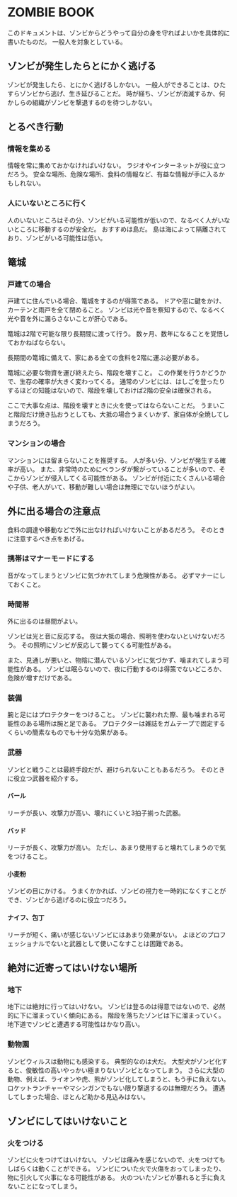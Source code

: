 ZOMBIE BOOK
================

このドキュメントは、ゾンビからどうやって自分の身を守ればよいかを具体的に書いたものだ。
一般人を対象としている。

## ゾンビが発生したらとにかく逃げる
ゾンビが発生したら、とにかく逃げるしかない。
一般人ができることは、ひたすらゾンビから逃げ、生き延びることだ。
時が経ち、ゾンビが消滅するか、何かしらの組織がゾンビを撃退するのを待つしかない。

## とるべき行動
### 情報を集める
情報を常に集めておかなければいけない。
ラジオやインターネットが役に立つだろう。
安全な場所、危険な場所、食料の情報など、有益な情報が手に入るかもしれない。

### 人にいないところに行く
人のいないところはその分、ゾンビがいる可能性が低いので、なるべく人がいないところに移動するのが安全だ。
おすすめは島だ。
島は海によって隔離されており、ゾンビがいる可能性は低い。

## 篭城
### 戸建ての場合
戸建てに住んでいる場合、篭城をするのが得策である。
ドアや窓に鍵をかけ、カーテンと雨戸を全て閉めること。
ゾンビは光や音を察知するので、なるべく光や音を外に漏らさないことが肝心である。

篭城は2階で可能な限り長期間に渡って行う。
数ヶ月、数年になることを覚悟しておかねばならない。

長期間の篭城に備えて、家にある全ての食料を2階に運ぶ必要がある。

篭城に必要な物資を運び終えたら、階段を壊すこと。
この作業を行うかどうかで、生存の確率が大きく変わってくる。
通常のゾンビには、はしごを登ったりするほどの知能はないので、階段を壊しておけば2階の安全は確保される。

ここで大事な点は、階段を壊すときに火を使ってはならないことだ。
うまいこと階段だけ焼き払おうとしても、大抵の場合うまくいかず、家自体が全焼してしまうだろう。

### マンションの場合
マンションには留まらないことを推奨する。
人が多い分、ゾンビが発生する確率が高い。
また、非常時のためにベランダが繋がっていることが多いので、そこからゾンビが侵入してくる可能性がある。
ゾンビが付近にたくさんいる場合や子供、老人がいて、移動が難しい場合は無理にでないほうがよい。

## 外に出る場合の注意点
食料の調達や移動などで外に出なければいけないことがあるだろう。
そのときに注意するべき点をあげる。

### 携帯はマナーモードにする
音がなってしまうとゾンビに気づかれてしまう危険性がある。
必ずマナーにしておくこと。

### 時間帯
外に出るのは昼間がよい。

ゾンビは光と音に反応する。
夜は大抵の場合、照明を使わないといけないだろう。
その照明にゾンビが反応して襲ってくる可能性がある。

また、見通しが悪いと、物陰に潜んでいるゾンビに気づかず、噛まれてしまう可能性がある。
ゾンビは眠らないので、夜に行動するのは得策でないどころか、危険が増すだけである。


### 装備
腕と足にはプロテクターをつけること。
ゾンビに襲われた際、最も噛まれる可能性のある場所は腕と足である。
プロテクターは雑誌をガムテープで固定するくらいの簡素なものでも十分な効果がある。

### 武器
ゾンビと戦うことは最終手段だが、避けられないこともあるだろう。
そのときに役立つ武器を紹介する。

#### バール
リーチが長い、攻撃力が高い、壊れにくいと3拍子揃った武器。

#### バッド
リーチが長く、攻撃力が高い。
ただし、あまり使用すると壊れてしまうので気をつけること。

#### 小麦粉
ゾンビの目にかける。
うまくかかれば、ゾンビの視力を一時的になくすことができ、ゾンビから逃げるのに役立つだろう。

#### ナイフ、包丁
リーチが短く、痛いが感じないゾンビにはあまり効果がない。
よほどのプロフェッショナルでないと武器として使いこなすことは困難である。


## 絶対に近寄ってはいけない場所
### 地下
地下には絶対に行ってはいけない。
ゾンビは登るのは得意ではないので、必然的に下に溜まっていく傾向にある。
階段を落ちたゾンビは下に溜まっていく。
地下道でゾンビと遭遇する可能性はかなり高い。

### 動物園
ゾンビウィルスは動物にも感染する。
典型的なのは犬だ。
大型犬がゾンビ化すると、俊敏性の高いやっかい極まりないゾンビとなってしまう。
さらに大型の動物、例えば、ライオンや虎、熊がゾンビ化してしまうと、もう手に負えない。
ロケットランチャーやマシンガンでもない限り撃退するのは無理だろう。
遭遇してしまった場合、ほとんど助かる見込みはない。


## ゾンビにしてはいけないこと
### 火をつける
ゾンビに火をつけてはいけない。
ゾンビは痛みを感じないので、火をつけてもしばらくは動くことができる。
ゾンビについた火で火傷をおってしまったり、物に引火して火事になる可能性がある。
火のついたゾンビが暴れると手に負えないことになってしまう。
